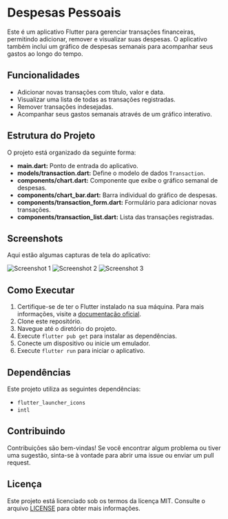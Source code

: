 # Despesas Pessoais

Este é um aplicativo Flutter para gerenciar transações financeiras, permitindo adicionar, remover e visualizar suas despesas. O aplicativo também inclui um gráfico de despesas semanais para acompanhar seus gastos ao longo do tempo.

## Funcionalidades

- Adicionar novas transações com título, valor e data.
- Visualizar uma lista de todas as transações registradas.
- Remover transações indesejadas.
- Acompanhar seus gastos semanais através de um gráfico interativo.

## Estrutura do Projeto

O projeto está organizado da seguinte forma:

- **main.dart:** Ponto de entrada do aplicativo.
- **models/transaction.dart:** Define o modelo de dados `Transaction`.
- **components/chart.dart:** Componente que exibe o gráfico semanal de despesas.
- **components/chart_bar.dart:** Barra individual do gráfico de despesas.
- **components/transaction_form.dart:** Formulário para adicionar novas transações.
- **components/transaction_list.dart:** Lista das transações registradas.

## Screenshots

Aqui estão algumas capturas de tela do aplicativo:

![Screenshot 1](expenses\assets\images\imagem_cards.png)
![Screenshot 2](expenses\assets\images\imagem_sem_cards.png)
![Screenshot 3](expenses\assets\icons\icone_card_app.png)

## Como Executar

1. Certifique-se de ter o Flutter instalado na sua máquina. Para mais informações, visite a [documentação oficial](https://docs.flutter.dev/get-started/install).
2. Clone este repositório.
3. Navegue até o diretório do projeto.
4. Execute `flutter pub get` para instalar as dependências.
5. Conecte um dispositivo ou inicie um emulador.
6. Execute `flutter run` para iniciar o aplicativo.

## Dependências

Este projeto utiliza as seguintes dependências:

- `flutter_launcher_icons`
- `intl`

## Contribuindo

Contribuições são bem-vindas! Se você encontrar algum problema ou tiver uma sugestão, sinta-se à vontade para abrir uma issue ou enviar um pull request.

## Licença

Este projeto está licenciado sob os termos da licença MIT. Consulte o arquivo [LICENSE](LICENSE) para obter mais informações.
